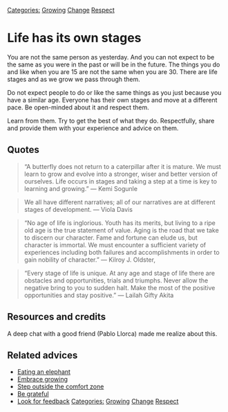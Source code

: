 [Categories:](../Categories/index.md) [Growing](../Categories/Growing.md) [Change](../Categories/Change.md) [Respect](../Categories/Respect.md)
# Life has its own stages

You are not the same person as yesterday. And you can not expect to be the same as you were in the past or will be in the future. The things you do and like when you are 15 are not the same when you are 30. There are life stages and as we grow we pass through them.

Do not expect people to do or like the same things as you just because you have a similar age. Everyone has their own stages and move at a different pace. Be open-minded about it and respect them.

Learn from them. Try to get the best of what they do. Respectfully, share and provide them with your experience and advice on them.

## Quotes

> “A butterfly does not return to a caterpillar after it is mature. We must learn to grow and evolve into a stronger, wiser and better version of ourselves. Life occurs in stages and taking a step at a time is key to learning and growing.” ― Kemi Sogunle

> We all have different narratives; all of our narratives are at different stages of development. ― Viola Davis

> “No age of life is inglorious. Youth has its merits, but living to a ripe old age is the true statement of value. Aging is the road that we take to discern our character. Fame and fortune can elude us, but character is immortal. We must encounter a sufficient variety of experiences including both failures and accomplishments in order to gain nobility of character.” ― Kilroy J. Oldster,

> “Every stage of life is unique. At any age and stage of life there are obstacles and opportunities, trials and triumphs. Never allow the negative bring to you to sudden halt. Make the most of the positive opportunities and stay positive.” ― Lailah Gifty Akita

## Resources and credits

A deep chat with a good friend (Pablo Llorca) made me realize about this.

## Related advices

- [Eating an elephant](../Eating%20an%20elephant/index.md)
- [Embrace growing](../Embrace%20growing/index.md)
- [Step outside the comfort zone](../Step%20outside%20the%20comfort%20zone/index.md)
- [Be grateful](../Be%20grateful/index.md)
- [Look for feedback](../Look%20for%20feedback/index.md)
[Categories:](../Categories/index.md) [Growing](../Categories/Growing.md) [Change](../Categories/Change.md) [Respect](../Categories/Respect.md)